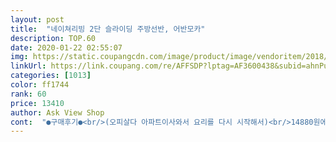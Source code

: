 ```yaml
---
layout: post 
title:  "네이쳐리빙 2단 슬라이딩 주방선반, 어반모카" 
description: TOP.60 
date: 2020-01-22 02:55:07 
img: https://static.coupangcdn.com/image/product/image/vendoritem/2018/11/06/3951062610/0676fa82-e8f6-4a0a-87b7-dfb36590808e.jpg 
linkUrl: https://link.coupang.com/re/AFFSDP?lptag=AF3600438&subid=ahnPublicAsk&pageKey=132964176&itemId=390831924&vendorItemId=3951062610&traceid=V0-113-d800253b11dde217 
categories: [1013] 
color: ff1744 
rank: 60 
price: 13410 
author: Ask View Shop 
cont:  "●구매후기●<br/>(오피살다 아파트이사와서 요리를 다시 시작해서)<br/>14880원에 구매했구요.<br/>.<br/><br/>1단과 2단 사이 공간도 여유로워서 사용하기 편해요.<br/><br/>가격대비 저는 아주 마음에 들어요! 쓸모있는 아이템이예요♡<br/>가스렌지 옆에 깔끔한 2단 선반 구입하려던 중<br/>그냥 예비용으로 작은거 몇개 보관용으로 쓰세요<br/>그래도 나름 정리는 좀 돼서 돈이 막 아깝진 않아요<br/>꽉차고 무게를 못견뎌 휘청거리내요 ㅜㅜ<br/>냉장고보관도 따로하고(치킨스톡 연두하세요 등등)<br/>넉넉한 싸이즈가아니다보니 간장 큰것들3통 넣으니<br/>다른곳보다 쿠팡이 저렴해서 여기서 구입했어요~<br/>다자인도 깔끔하고 이쁘고 실용적이고 철로 되어있어서 튼튼하네요.<br/><br/>득템해서 좋네요.<br/><br/>마음에 듭니다.<br/> 추천 추천~<br/>배송이야 로켓이라 빠르고.<br/>.<br/><br/>불안했는대 박스에 잘왓어요<br/>비닐포장으로만 온다해서<br/>사이즈가 넉넉해서 원래 있던 양념통들 말고 싱크대안에<br/>식용유 물엿 올리고당 등등 아래층은 수납불가.<br/>.<br/><br/>아래칸... <br/>500미리 생수통도 위아래 낮아서 안들어가내요.<br/>.<br/><br/>아이런... <br/>망했어요.<br/>.<br/><br/>양념들 조금씩사다가 나두었는대<br/>어느덧 꽤있더라구요  그러다보니<br/>오늘 받아서  자리잡고 정리해놓으니 넘 좋네요.<br/><br/>있던 작은통들은 다 올려놨어요^^<br/>좋겠다싶어 삿어요... <br/><br/>주방빌트인? 양념통도 이것저것 차있고<br/>지금은 엄청 만족해요.<br/> 그래서 몇개 더 구입해서 주방정라하려고요.<br/><br/>쪼매 속상할뿐.<br/>.<br/><br/>항상 지저분해보여서 위아래 좀 정리하면<br/>혼사남이라 그냥 그때그때 필요한<br/>" 
---
```

